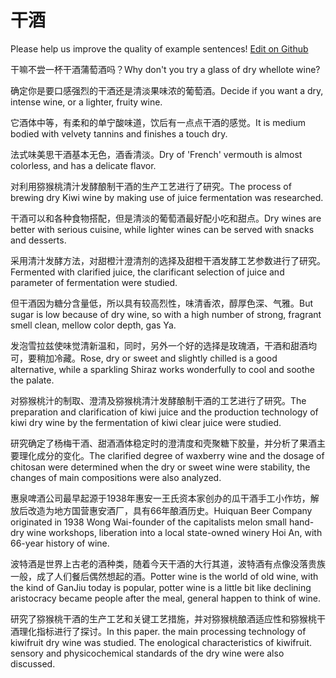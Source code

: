 # 干酒

Please help us improve the quality of example sentences! [Edit on Github](https://github.com/jiyushe/jiyu-example-sentence-source/blob/main/chinese/ganjiu.md)

<p><span class="chinese">干嘛不尝一杯干酒蒲萄酒吗？</span><span class="english">Why don't you try a glass of dry whellote wine?</span></p>

<p><span class="chinese">确定你是要口感强烈的干酒还是清淡果味浓的葡萄酒。</span><span class="english">Decide if you want a dry, intense wine, or a lighter, fruity wine.</span></p>

<p><span class="chinese">它酒体中等，有柔和的单宁酸味道，饮后有一点点干酒的感觉。</span><span class="english">It is medium bodied with velvety tannins and finishes a touch dry.</span></p>

<p><span class="chinese">法式味美思干酒基本无色，酒香清淡。</span><span class="english">Dry of 'French' vermouth is almost colorless, and has a delicate flavor.</span></p>

<p><span class="chinese">对利用猕猴桃清汁发酵酿制干酒的生产工艺进行了研究。</span><span class="english">The process of brewing dry Kiwi wine by making use of juice fermentation was researched.</span></p>

<p><span class="chinese">干酒可以和各种食物搭配，但是清淡的葡萄酒最好配小吃和甜点。</span><span class="english">Dry wines are better with serious cuisine, while lighter wines can be served with snacks and desserts.</span></p>

<p><span class="chinese">采用清汁发酵方法，对甜橙汁澄清剂的选择及甜橙干酒发酵工艺参数进行了研究。</span><span class="english">Fermented with clarified juice, the clarificant selection of juice and parameter of fermentation were studied.</span></p>

<p><span class="chinese">但干酒因为糖分含量低，所以具有较高烈性，味清香浓，醇厚色深、气雅。</span><span class="english">But sugar is low because of dry wine, so with a high number of strong, fragrant smell clean, mellow color depth, gas Ya.</span></p>

<p><span class="chinese">发泡雪拉兹使味觉清新温和，同时，另外一个好的选择是玫瑰酒，干酒和甜酒均可，要稍加冷藏。</span><span class="english">Rose, dry or sweet and slightly chilled is a good alternative, while a sparkling Shiraz works wonderfully to cool and soothe the palate.</span></p>

<p><span class="chinese">对猕猴桃汁的制取、澄清及猕猴桃清汁发酵酿制干酒的工艺进行了研究。</span><span class="english">The preparation and clarification of kiwi juice and the production technology of kiwi dry wine by the fermentation of kiwi clear juice were studied.</span></p>

<p><span class="chinese">研究确定了杨梅干酒、甜酒酒体稳定时的澄清度和壳聚糖下胶量，并分析了果酒主要理化成分的变化。</span><span class="english">The clarified degree of waxberry wine and the dosage of chitosan were determined when the dry or sweet wine were stability, the changes of main compositions were also analyzed.</span></p>

<p><span class="chinese">惠泉啤酒公司最早起源于1938年惠安一王氏资本家创办的瓜干酒手工小作坊，解放后改造为地方国营惠安酒厂，具有66年酿酒历史。</span><span class="english">Huiquan Beer Company originated in 1938 Wong Wai-founder of the capitalists melon small hand-dry wine workshops, liberation into a local state-owned winery Hoi An, with 66-year history of wine.</span></p>

<p><span class="chinese">波特酒是世界上古老的酒种类，随着今天干酒的大行其道，波特酒有点像没落贵族一般，成了人们餐后偶然想起的酒。</span><span class="english">Potter wine is the world of old wine, with the kind of GanJiu today is popular, potter wine is a little bit like declining aristocracy became people after the meal, general happen to think of wine.</span></p>

<p><span class="chinese">研究了猕猴桃干酒的生产工艺和关键工艺措施，并对猕猴桃酿酒适应性和猕猴桃干酒理化指标进行了探讨。</span><span class="english">In this paper. the main processing technology of kiwifruit dry wine was studied. The enological characteristics of kiwifruit. sensory and physicochemical standards of the dry wine were also discussed.</span></p>

